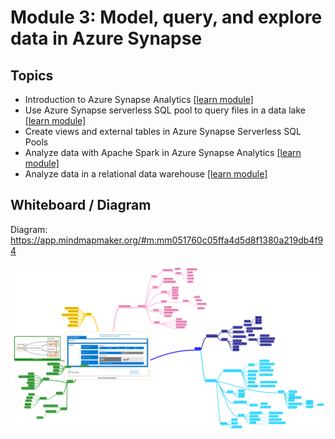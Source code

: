 # Module 3: Model, query, and explore data in Azure Synapse

## Topics

- Introduction to Azure Synapse Analytics [[learn module]](https://learn.microsoft.com/training/modules/introduction-azure-synapse-analytics)
- Use Azure Synapse serverless SQL pool to query files in a data lake  [[learn module]](https://learn.microsoft.com/training/modules/query-data-lake-using-azure-synapse-serverless-sql-pools)
- Create views and external tables in Azure Synapse Serverless SQL Pools
- Analyze data with Apache Spark in Azure Synapse Analytics [[learn module]](https://learn.microsoft.com/training/modules/understand-big-data-engineering-with-apache-spark-azure-synapse-analytics)
- Analyze data in a relational data warehouse [[learn module]](https://learn.microsoft.com/training/modules/design-multidimensional-schema-to-optimize-analytical-workloads)

## Whiteboard / Diagram

Diagram: https://app.mindmapmaker.org/#m:mm051760c05ffa4d5d8f1380a219db4f94

![mindmap](/whiteboards/Module-03/Mindmap.png)